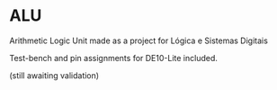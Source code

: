 # ALU

Arithmetic Logic Unit made as a project for Lógica e Sistemas Digitais

Test-bench and pin assignments for DE10-Lite included.

(still awaiting validation)
